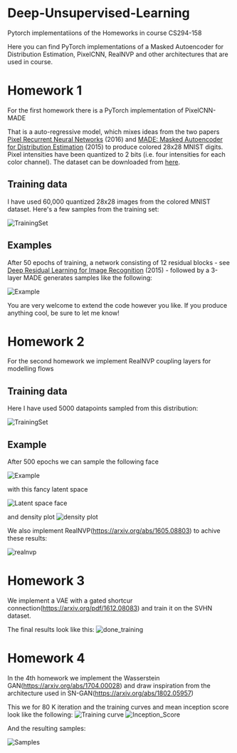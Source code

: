 # Deep-Unsupervised-Learning
Pytorch implementatiions of the Homeworks in course CS294-158

Here you can find PyTorch implementations of a Masked Autoencoder for Distribution Estimation, PixelCNN, RealNVP and other architectures
that are used in course.

# Homework 1
For the first homework there is a PyTorch implementation of PixelCNN-MADE

That is a auto-regressive model, which mixes ideas from the two papers [Pixel Recurrent Neural Networks](https://arxiv.org/abs/1601.06759) (2016) and [MADE: Masked Autoencoder for Distribution Estimation](https://arxiv.org/abs/1502.03509) (2015) to produce colored 28x28 MNIST digits. Pixel intensities have been quantized to 2 bits (i.e. four intensities for each color channel). The dataset can be downloaded from [here](https://drive.google.com/open?id=1hm077GxmIBP-foHxiPtTxSNy371yowk2).

## Training data

I have used 60,000 quantized 28x28 images from the colored MNIST dataset. Here's a few samples from the training set:

![TrainingSet](https://i.imgur.com/5YqSFBl.png)


## Examples

After 50 epochs of training, a network consisting of 12 residual blocks - see [Deep Residual Learning for Image Recognition](https://arxiv.org/abs/1512.03385) (2015) - followed by a 3-layer MADE generates samples like the following:

![Example](https://i.imgur.com/amfxoUy.png)

You are very welcome to extend the code however you like. If you produce anything cool, be sure to let me know!

# Homework 2
For the second homework we implement RealNVP coupling layers for modelling flows

## Training data

Here I have used 5000 datapoints sampled from this distribution:

![TrainingSet](https://i.imgur.com/stOm8dK.png)

## Example
After 500 epochs we can sample the following face

![Example](https://imgur.com/72Kbd2J.png)

with this fancy latent space

![Latent space face](https://imgur.com/e8pkrcA.png)

and density plot
![density plot](https://imgur.com/2TDhRG4.png)

We also implement RealNVP(https://arxiv.org/abs/1605.08803) to achive these results:

![realnvp](https://imgur.com/jOiG4KP.png)

# Homework 3

We implement a VAE with a gated shortcur connection(https://arxiv.org/pdf/1612.08083) 
and train it on the SVHN dataset.

The final results look like this:
![done_training](https://imgur.com/utnCudE.png)


# Homework 4

In the 4th homework we implement the Wasserstein GAN(https://arxiv.org/abs/1704.00028) and draw inspiration from the architecture used in SN-GAN(https://arxiv.org/abs/1802.05957)


This we for 80 K iteration and the training curves and mean inception score look like the following:
![Training curve](https://imgur.com/HX55Qtl.png)
![Inception_Score](https://imgur.com/XLzzanG.png)

And the resulting samples:

![Samples](https://imgur.com/BApYcle.png)
